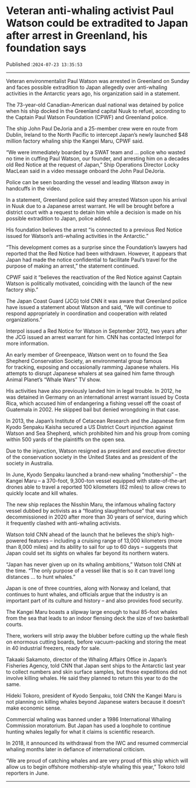 # Veteran anti-whaling activist Paul Watson could be extradited to Japan after arrest in Greenland, his foundation says

Published :`2024-07-23 13:35:53`

---

Veteran environmentalist Paul Watson was arrested in Greenland on Sunday and faces possible extradition to Japan allegedly over anti-whaling activities in the Antarctic years ago, his organization said in a statement.

The 73-year-old Canadian-American dual national was detained by police when his ship docked in the Greenland capital Nuuk to refuel, according to the Captain Paul Watson Foundation (CPWF) and Greenland police.

The ship John Paul DeJoria and a 25-member crew were en route from Dublin, Ireland to the North Pacific to intercept Japan’s newly launched $48 million factory whaling ship the Kangei Maru, CPWF said.

“We were immediately boarded by a SWAT team and … police who wasted no time in cuffing Paul Watson, our founder, and arresting him on a decades old Red Notice at the request of Japan,” Ship Operations Director Locky MacLean said in a video message onboard the John Paul DeJoria.

Police can be seen boarding the vessel and leading Watson away in handcuffs in the video.

In a statement, Greenland police said they arrested Watson upon his arrival in Nuuk due to a Japanese arrest warrant. He will be brought before a district court with a request to detain him while a decision is made on his possible extradition to Japan, police added.

His foundation believes the arrest “is connected to a previous Red Notice issued for Watson’s anti-whaling activities in the Antarctic.”

“This development comes as a surprise since the Foundation’s lawyers had reported that the Red Notice had been withdrawn. However, it appears that Japan had made the notice confidential to facilitate Paul’s travel for the purpose of making an arrest,” the statement continued.

CPWF said it “believes the reactivation of the Red Notice against Captain Watson is politically motivated, coinciding with the launch of the new factory ship.”

The Japan Coast Guard (JCG) told CNN it was aware that Greenland police have issued a statement about Watson and said, “We will continue to respond appropriately in coordination and cooperation with related organizations.”

Interpol issued a Red Notice for Watson in September 2012, two years after the JCG issued an arrest warrant for him. CNN has contacted Interpol for more information.

An early member of Greenpeace, Watson went on to found the Sea Shepherd Conservation Society, an environmental group famous for tracking, exposing and occasionally ramming Japanese whalers. His attempts to disrupt Japanese whalers at sea gained him fame through Animal Planet’s “Whale Wars” TV show.

His activities have also previously landed him in legal trouble. In 2012, he was detained in Germany on an international arrest warrant issued by Costa Rica, which accused him of endangering a fishing vessel off the coast of Guatemala in 2002. He skipped bail but denied wrongdoing in that case.

In 2013, the Japan’s Institute of Cetacean Research and the Japanese firm Kyodo Senpaku Kaisha secured a US District Court injunction against Watson and Sea Shepherd, which prohibited him and his group from coming within 500 yards of the plaintiffs on the open sea.

Due to the injunction, Watson resigned as president and executive director of the conservation society in the United States and as president of the society in Australia.

In June, Kyodo Senpaku launched a brand-new whaling “mothership” – the Kangei Maru – a 370-foot, 9,300-ton vessel equipped with state-of-the-art drones able to travel a reported 100 kilometers (62 miles) to allow crews to quickly locate and kill whales.

The new ship replaces the Nisshin Maru, the infamous whaling factory vessel dubbed by activists as a “floating slaughterhouse” that was decommissioned in 2020 after more than 30 years of service, during which it frequently clashed with anti-whaling activists.

Watson told CNN ahead of the launch that he believes the ship’s high-powered features – including a cruising range of 13,000 kilometers (more than 8,000 miles) and its ability to sail for up to 60 days – suggests that Japan could set its sights on whales far beyond its northern waters.

“Japan has never given up on its whaling ambitions,” Watson told CNN at the time. “The only purpose of a vessel like that is so it can travel long distances … to hunt whales.”

Japan is one of three countries, along with Norway and Iceland, that continues to hunt whales, and officials argue that the industry is an important part of its culture and history – and also provides food security.

The Kangei Maru boasts a slipway large enough to haul 85-foot whales from the sea that leads to an indoor flensing deck the size of two basketball courts.

There, workers will strip away the blubber before cutting up the whale flesh on enormous cutting boards, before vacuum-packing and storing the meat in 40 industrial freezers, ready for sale.

Takaaki Sakamoto, director of the Whaling Affairs Office in Japan’s Fisheries Agency, told CNN that Japan sent ships to the Antarctic last year to collect numbers and skin surface samples, but those expeditions did not involve killing whales. He said they planned to return this year to do the same.

Hideki Tokoro, president of Kyodo Senpaku, told CNN the Kangei Maru is not planning on killing whales beyond Japanese waters because it doesn’t make economic sense.

Commercial whaling was banned under a 1986 International Whaling Commission moratorium. But Japan has used a loophole to continue hunting whales legally for what it claims is scientific research.

In 2018, it announced its withdrawal from the IWC and resumed commercial whaling months later in defiance of international criticism.

“We are proud of catching whales and are very proud of this ship which will allow us to begin offshore mothership-style whaling this year,” Tokoro told reporters in June.

---

